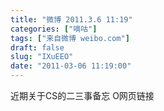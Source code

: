 ```yaml
---
title: "微博 2011.3.6 11:19"
categories: ["嘀咕"]
tags: ["来自微博 weibo.com"]
draft: false
slug: "IXuEEO"
date: "2011-03-06 11:19:00"
---
```


<p>近期关于CS的二三事备忘 O网页链接 ​​​​</p>
